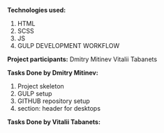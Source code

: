 **Technologies used:**
1) HTML
2) SCSS
3) JS
4) GULP DEVELOPMENT WORKFLOW

**Project participants:**
Dmitry Mitinev
Vitalii Tabanets

**Tasks Done by Dmitry Mitinev:**
1) Project skeleton
2) GULP setup
3) GITHUB repository setup 
4) section: header for desktops

**Tasks Done by Vitalii Tabanets:**
